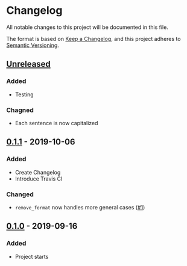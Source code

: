 # Changelog
All notable changes to this project will be documented in this file.

The format is based on [Keep a Changelog](https://keepachangelog.com/en/1.0.0/),
and this project adheres to [Semantic Versioning](https://semver.org/spec/v2.0.0.html).

## [Unreleased]

### Added
- Testing

### Chagned
- Each sentence is now capitalized

## [0.1.1] - 2019-10-06

### Added
- Create Changelog
- Introduce Travis CI

### Changed
- `remove_format` now handles more general cases ([#1][i1])

## [0.1.0] - 2019-09-16
### Added
- Project starts

[Unreleased]: https://github.com/hiiwave/netflix-vocab-builder/compare/v0.1.1...HEAD
[0.1.1]: https://github.com/hiiwave/netflix-vocab-builder/compare/v0.1.0...v0.1.1
[0.1.0]: https://github.com/hiiwave/netflix-vocab-builder/releases/tag/v0.1.0
[i1]: https://github.com/hiiwave/netflix-vocab-builder/pull/1

